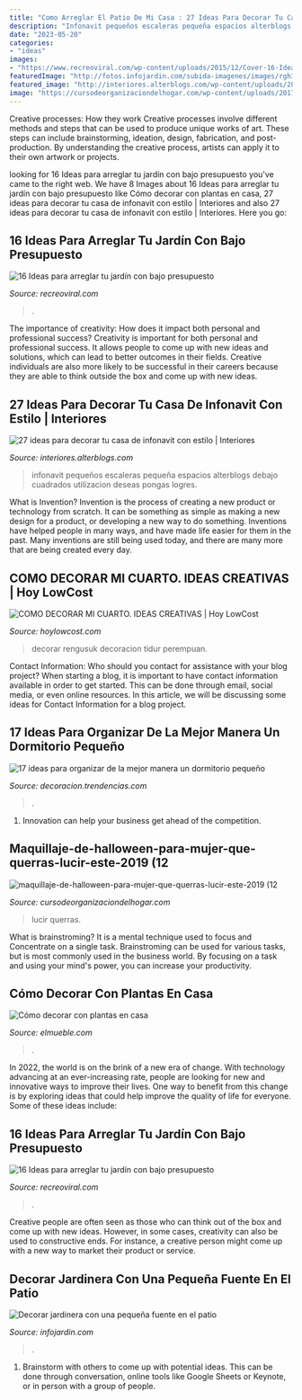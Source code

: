 ```yaml
---
title: "Como Arreglar El Patio De Mi Casa : 27 Ideas Para Decorar Tu Casa De Infonavit Con Estilo"
description: "Infonavit pequeños escaleras pequeña espacios alterblogs debajo cuadrados utilizacion deseas pongas logres"
date: "2023-05-20"
categories:
- "ideas"
images:
- "https://www.recreoviral.com/wp-content/uploads/2015/12/Cover-16-Ideas-para-embellecer-tu-jardin.jpg"
featuredImage: "http://fotos.infojardin.com/subida-imagenes/images/rgh1245283513q.jpg"
featured_image: "http://interiores.alterblogs.com/wp-content/uploads/2017/01/27-ideas-para-decorar-tu-casa-de-infonavit-con-estilo-18.jpg"
image: "https://cursodeorganizaciondelhogar.com/wp-content/uploads/2017/10/maquillaje-de-halloween-para-mujer-que-querras-lucir-este-2017-12.jpg"
---
```



Creative processes: How they work
Creative processes involve different methods and steps that can be used to produce unique works of art. These steps can include brainstorming, ideation, design, fabrication, and post-production. By understanding the creative process, artists can apply it to their own artwork or projects.

	

		
looking for 16 Ideas para arreglar tu jardín con bajo presupuesto you've came to the right web. We have 8 Images about 16 Ideas para arreglar tu jardín con bajo presupuesto like Cómo decorar con plantas en casa, 27 ideas para decorar tu casa de infonavit con estilo | Interiores and also 27 ideas para decorar tu casa de infonavit con estilo | Interiores. Here you go:
		
    
## 16 Ideas Para Arreglar Tu Jardín Con Bajo Presupuesto

<img loading=lazy src="https://www.recreoviral.com/wp-content/uploads/2015/12/IDEAS-PARA-JARDIN1-730x411.jpg" onerror="this.onerror=null;this.src='https://tse3.mm.bing.net/th?id=OIP.OfqntSSfTaJcCtRWZ8AWLAHaEK&amp;pid=15.1';" alt="16 Ideas para arreglar tu jardín con bajo presupuesto">

_Source: recreoviral.com_

>. 

	

The importance of creativity: How does it impact both personal and professional success?
Creativity is important for both personal and professional success. It allows people to come up with new ideas and solutions, which can lead to better outcomes in their fields. Creative individuals are also more likely to be successful in their careers because they are able to think outside the box and come up with new ideas.

    
## 27 Ideas Para Decorar Tu Casa De Infonavit Con Estilo | Interiores

<img loading=lazy src="http://interiores.alterblogs.com/wp-content/uploads/2017/01/27-ideas-para-decorar-tu-casa-de-infonavit-con-estilo-18.jpg" onerror="this.onerror=null;this.src='https://tse2.mm.bing.net/th?id=OIP.5nhGRmOU-Bq97DG7jKmpBgHaFj&amp;pid=15.1';" alt="27 ideas para decorar tu casa de infonavit con estilo | Interiores">

_Source: interiores.alterblogs.com_

>infonavit pequeños escaleras pequeña espacios alterblogs debajo cuadrados utilizacion deseas pongas logres. 

	

What is Invention?
Invention is the process of creating a new product or technology from scratch. It can be something as simple as making a new design for a product, or developing a new way to do something. Inventions have helped people in many ways, and have made life easier for them in the past. Many inventions are still being used today, and there are many more that are being created every day.

    
## COMO DECORAR MI CUARTO. IDEAS CREATIVAS | Hoy LowCost

<img loading=lazy src="http://hoylowcost.com/wp-content/uploads/2015/06/decoracion-clasica-dormitorio-femenino.jpg" onerror="this.onerror=null;this.src='https://tse2.mm.bing.net/th?id=OIP.0PahKqgRaXnIVGXmtQpwMgHaE7&amp;pid=15.1';" alt="COMO DECORAR MI CUARTO. IDEAS CREATIVAS | Hoy LowCost">

_Source: hoylowcost.com_

>decorar rengusuk decoracion tidur perempuan. 

	

Contact Information: Who should you contact for assistance with your blog project?
When starting a blog, it is important to have contact information available in order to get started. This can be done through email, social media, or even online resources. In this article, we will be discussing some ideas for Contact Information for a blog project.

    
## 17 Ideas Para Organizar De La Mejor Manera Un Dormitorio Pequeño

<img loading=lazy src="http://i.blogs.es/09e31d/domitorios-pequenos/original.jpg" onerror="this.onerror=null;this.src='https://tse1.mm.bing.net/th?id=OIP.UbaSOPoVQlX50GDqqsUhUAHaE2&amp;pid=15.1';" alt="17 ideas para organizar de la mejor manera un dormitorio pequeño">

_Source: decoracion.trendencias.com_

>. 

	

1. Innovation can help your business get ahead of the competition.

    
## Maquillaje-de-halloween-para-mujer-que-querras-lucir-este-2019 (12

<img loading=lazy src="https://cursodeorganizaciondelhogar.com/wp-content/uploads/2017/10/maquillaje-de-halloween-para-mujer-que-querras-lucir-este-2017-12.jpg" onerror="this.onerror=null;this.src='https://tse1.mm.bing.net/th?id=OIP.VF197g-NcyhANkwiLKCflQHaHa&amp;pid=15.1';" alt="maquillaje-de-halloween-para-mujer-que-querras-lucir-este-2019 (12">

_Source: cursodeorganizaciondelhogar.com_

>lucir querras. 

	

What is brainstroming? It is a mental technique used to focus and Concentrate on a single task. Brainstroming can be used for various tasks, but is most commonly used in the business world. By focusing on a task and using your mind's power, you can increase your productivity.

    
## Cómo Decorar Con Plantas En Casa

<img loading=lazy src="https://www.elmueble.com/medio/2017/05/17/maceteros-en-la-pared-de-madera-de-la-terraza_00427684-o_1715x2000_e4908c87.jpg" onerror="this.onerror=null;this.src='https://tse4.mm.bing.net/th?id=OIP.REh0f71jQWgLML_-DvNYkwHaIo&amp;pid=15.1';" alt="Cómo decorar con plantas en casa">

_Source: elmueble.com_

>. 

	

In 2022, the world is on the brink of a new era of change. With technology advancing at an ever-increasing rate, people are looking for new and innovative ways to improve their lives. One way to benefit from this change is by exploring ideas that could help improve the quality of life for everyone. Some of these ideas include:

    
## 16 Ideas Para Arreglar Tu Jardín Con Bajo Presupuesto

<img loading=lazy src="https://www.recreoviral.com/wp-content/uploads/2015/12/Cover-16-Ideas-para-embellecer-tu-jardin.jpg" onerror="this.onerror=null;this.src='https://tse1.mm.bing.net/th?id=OIP.sGULX9_vJr_7vfFh6wal5QHaD3&amp;pid=15.1';" alt="16 Ideas para arreglar tu jardín con bajo presupuesto">

_Source: recreoviral.com_

>. 

	

Creative people are often seen as those who can think out of the box and come up with new ideas. However, in some cases, creativity can also be used to constructive ends. For instance, a creative person might come up with a new way to market their product or service.

    
## Decorar Jardinera Con Una Pequeña Fuente En El Patio

<img loading=lazy src="http://fotos.infojardin.com/subida-imagenes/images/rgh1245283513q.jpg" onerror="this.onerror=null;this.src='https://tse3.mm.bing.net/th?id=OIP.DUYmP9KmV-JWCsZbbEcqzwHaFj&amp;pid=15.1';" alt="Decorar jardinera con una pequeña fuente en el patio">

_Source: infojardin.com_

>. 

	

1. Brainstorm with others to come up with potential ideas. This can be done through conversation, online tools like Google Sheets or Keynote, or in person with a group of people.

